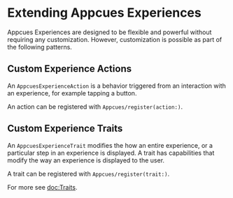 # Extending Appcues Experiences

Appcues Experiences are designed to be flexible and powerful without requiring any customization. However, customization is possible as part of the following patterns.

## Custom Experience Actions

An ``AppcuesExperienceAction`` is a behavior triggered from an interaction with an experience, for example tapping a button.

An action can be registered with ``Appcues/register(action:)``.

## Custom Experience Traits

An ``AppcuesExperienceTrait`` modifies the how an entire experience, or a particular step in an experience is displayed. A trait has capabilities that modify the way an experience is displayed to the user.

A trait can be registered with ``Appcues/register(trait:)``.

For more see <doc:Traits>.
